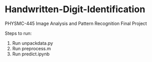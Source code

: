 # Handwritten-Digit-Identification
PHYSMC-445 Image Analysis and Pattern Recognition Final Project

Steps to run:
1. Run unpackdata.py
2. Run preprocess.m
3. Run predict.ipynb
